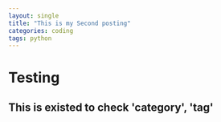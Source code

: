 ```yaml
---
layout: single
title: "This is my Second posting"
categories: coding
tags: python
---
```


# Testing
## This is existed to check 'category', 'tag'
